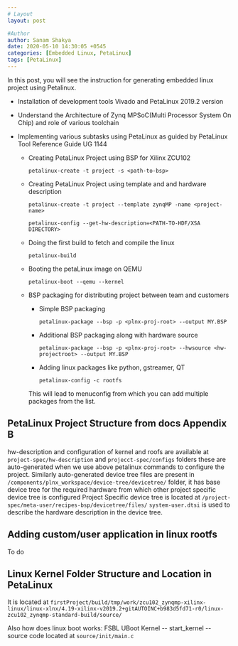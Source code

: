 ```yaml
---
# Layout
layout: post

#Author
author: Sanam Shakya
date: 2020-05-10 14:30:05 +0545
categories: [Embedded Linux, PetaLinux]
tags: [PetaLinux]
---
```


In this post, you will see the instruction for generating embedded linux project using Petalinux.

- Installation of development tools Vivado and PetaLinux 2019.2 version
- Understand the Architecture of Zynq MPSoC(Multi Processor System On Chip) and role of various toolchain
- Implementing various subtasks using PetaLinux as guided by PetaLinux Tool Reference Guide UG 1144

  - Creating PetaLinux Project using BSP for Xilinx ZCU102

    `petalinux-create -t project -s <path-to-bsp>`

  - Creating PetaLinux Project using template and and hardware description

    `petalinux-create -t project --template zynqMP -name <project-name>`

    `petalinux-config --get-hw-description=<PATH-TO-HDF/XSA DIRECTORY>`

  - Doing the first build to fetch and compile the linux

    `petalinux-build`

  - Booting the petaLinux image on QEMU

    `petalinux-boot --qemu --kernel`

  - BSP packaging for distributing project between team and customers

    - Simple BSP packaging

      `petalinux-package --bsp -p <plnx-proj-root> --output MY.BSP`

    - Additional BSP packaging along with hardware source

      `petalinux-package --bsp -p <plnx-proj-root> --hwsource <hw-projectroot> --output MY.BSP`

    - Adding linux packages like python, gstreamer, QT

      `petalinux-config -c rootfs`

    This will lead to menuconfig from which you can add multiple packages from the list.

## PetaLinux Project Structure from docs Appendix B

hw-description and configuration of kernel and roofs are available at `project-spec/hw-description` and `projecct-spec/configs` folders these are auto-generated when we use above petalinux commands to configure the project.
Similarly auto-generated device tree files are present in `/components/plnx_workspace/device-tree/devicetree/` folder, it has base device tree for the required hardware from which other project specific device tree is configured
Project Specific device tree is located at `/project-spec/meta-user/recipes-bsp/devicetree/files/`
`system-user.dtsi` is used to describe the hardware description in the device tree.

## Adding custom/user application in linux rootfs

To do

## Linux Kernel Folder Structure and Location in PetaLinux

It is located at `firstProject/build/tmp/work/zcu102_zynqmp-xilinx-linux/linux-xlnx/4.19-xilinx-v2019.2+gitAUTOINC+b983d5fd71-r0/linux-zcu102_zynqmp-standard-build/source/`

Also how does linux boot works:
FSBL
UBoot
Kernel -- start_kernel -- source code located at `source/init/main.c`
